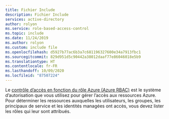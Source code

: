 ```yaml
---
title: Fichier Include
description: Fichier Include
services: active-directory
author: rolyon
ms.service: role-based-access-control
ms.topic: include
ms.date: 11/24/2019
ms.author: rolyon
ms.custom: include file
ms.openlocfilehash: d5927b77ac6b3a7c681196327600e34a7913fbc1
ms.sourcegitcommit: 829d951d5c90442a38012daaf77e86046018e5b9
ms.translationtype: HT
ms.contentlocale: fr-FR
ms.lasthandoff: 10/09/2020
ms.locfileid: "87507224"
---
```

Le [contrôle d’accès en fonction du rôle Azure (Azure RBAC)](../articles/role-based-access-control/overview.md) est le système d’autorisation que vous utilisez pour gérer l’accès aux ressources Azure. Pour déterminer les ressources auxquelles les utilisateurs, les groupes, les principaux de service et les identités managées ont accès, vous devez lister les rôles qui leur sont attribués.
